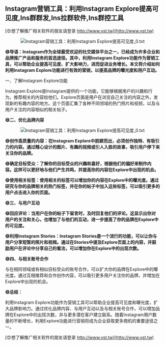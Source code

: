 ## **Instagram营销工具：利用Instagram Explore提高可见度,Ins群群发,Ins拉群软件,Ins群控工具**

[😍想了解推广相关软件的朋友请登录 http://www.vst.tw](http://www.vst.tw)

 <center><img src="https://vst.tw/MP4/tuiguang/png/2.png" alt="Instagram营销工具：利用Instagram Explore提高可见度_0.txt"></center>

**😄导语：Instagram作为全球最受欢迎的社交媒体平台之一，已经成为许多企业和品牌推广产品和服务的首选途径。其中，利用Instagram Explore功能作为营销工具，可以帮助企业提高可见度、扩大影响力，进而促进业务增长。本文将介绍如何利用Instagram Explore功能进行有效的营销，以提高品牌的曝光度和用户互动。**

一、了解Instagram Explore功能

Instagram Explore是Instagram提供的一个功能，它能够根据用户的兴趣和行为，推荐相关的内容给他们。Explore页面是用户在浏览自己关注的内容之外，发现新的有趣内容的地方。这个页面汇集了各种不同领域的热门照片和视频，以及与用户关注的内容相似的相关帖子。

**😄二、优化品牌内容**

 <center><img src="https://vst.tw/MP4/tuiguang/png/6.png" alt="Instagram营销工具：利用Instagram Explore提高可见度_0.txt"></center>

**😄创作高质量的内容：在Instagram Explore中脱颖而出，必须创作独特、有吸引力的内容。通过精心设计的图片、有趣的视频或引人入胜的故事，吸引用户停下来关注你的品牌。**

**😄确定目标受众：了解你的目标受众的兴趣和喜好，根据他们的偏好来制作内容。这样可以更好地与他们产生共鸣，并提高你的内容在Explore中出现的机会。**

**😄使用相关标签：使用相关的标签可以增加你的内容在Explore中的曝光度。通过研究与你的品牌相关的热门标签，并在你的帖子中加入这些标签，可以吸引更多的用户点击进入你的页面。**

**😄三、与用户互动**

**😄回应评论：当用户在你的帖子下留言时，及时回复他们的评论。这显示出你对用户的关注和关心，也增加了与他们的互动，进一步提高了你的品牌在Explore中的可见度。**

**😄利用Instagram Stories：Instagram Stories是一个流行的功能，可以让你与用户分享短暂的照片和视频。通过在Stories中提及Explore页面上的内容，并鼓励用户在评论中分享自己的看法，可以增加你在Explore中的出现次数。**

**😄四、与相关账号合作**

与在相同领域或有相似目标受众的账号合作，可以扩大你的品牌在Explore中的曝光度。通过互相推荐和合作创作内容，可以吸引更多用户关注你的品牌，并增加在Explore中出现的机会。

**😄总结：**

利用Instagram Explore功能作为营销工具可以帮助企业提高可见度和曝光度，扩大品牌影响力。通过优化品牌内容、与用户互动以及与相关账号合作，可以增加品牌在Explore中的出现次数，并与更多潜在客户建立联系。随着Instagram用户数量的不断增长，利用Explore功能进行营销将成为企业获取更多商机的重要途径之一。

[😍想了解推广相关软件的朋友请登录 http://www.vst.tw](http://www.vst.tw)



